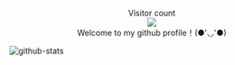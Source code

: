 <p align="center">
  Visitor count<br>
  <img src="https://profile-counter.glitch.me/weishisi/count.svg?" /><br>
  Welcome to my github profile！(●'◡'●)
</p>

![github-stats](https://github-readme-stats.vercel.app/api?username=weishisi&show_icons=true&line_height=25&hide_title=true&theme=radical)
